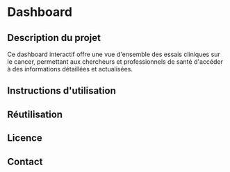 # Dashboard
## Description du projet
Ce dashboard interactif offre une vue d'ensemble des essais cliniques sur le cancer, permettant aux chercheurs et professionnels de santé d'accéder à des informations détaillées et actualisées. 

## Instructions d'utilisation 

## Réutilisation

## Licence 

## Contact


